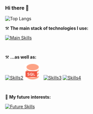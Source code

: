 ### Hi there 👋

![Top Langs](https://github-readme-stats.vercel.app/api/top-langs/?username=MarosLodnipeguh&layout=compact&theme=dracula)

<!-- [![wakatime](https://wakatime.com/badge/user/4f811e22-c490-4066-9472-d461c29185de.svg)](https://wakatime.com/@4f811e22-c490-4066-9472-d461c29185de) -->


⚒ **The main stack of technologies I use:**

[![Main Skills](https://skillicons.dev/icons?i=java,cs,dotnet,py)](https://skillicons.dev)

<br />

⚒ **...as well as:**

[![Skills2](https://skillicons.dev/icons?i=git)](https://skillicons.dev)
    <img src='img/icons/SQL.svg' title='SQL' alt='SQL' width='50'>&nbsp;&nbsp;
[![Skills3](https://skillicons.dev/icons?i=postman)](https://skillicons.dev)
    <!-- <img src='img/icons/Swagger.svg' title='Swagger' alt='Swagger' width='50'>&nbsp;&nbsp; -->
[![Skills4](https://skillicons.dev/icons?i=html,css,idea,rider,ps)](https://skillicons.dev)

<!-- - ENTITY FRAMEWORK
- mssql
- oracle db
- t-sql, pl/sql
- swagger
- rest api
- java ee
- json
- ahk
- docker?
- java fx -->

<br />

🔬 **My future interests:**

[![Future Skills](https://skillicons.dev/icons?i=spring,kotlin,react)](https://skillicons.dev)
<!-- dart,flutter -->
<br />


<!-- <div>
    <img style="height: 25px;" src="https://komarev.com/ghpvc/?username=MarosLodnipeguh&label=Profile%20views&color=41B883&style=flat" />
</div> -->

<!--
<a href="https://github.com/anuraghazraub-readme-stats">
  <img height=200 align="center" src="https://github-readme-stats.vercel.app/api/top-langs/?username=MarosLodnipeguh&layout=donut" />
</a>
<a href="https://wakatime.com/@4f811e22-c490-4066-9472-d461c29185de">
  <img align="center" src="https://wakatime.com/badge/user/4f811e22-c490-4066-9472-d461c29185de.svg" />
</a>


**MarosLodnipeguh/MarosLodnipeguh** is a ✨ _special_ ✨ repository because its `README.md` (this file) appears on your GitHub profile.

Here are some ideas to get you started:

- 🔭 I’m currently working on ...
- 🌱 I’m currently learning ...
- 👯 I’m looking to collaborate on ...
- 🤔 I’m looking for help with ...
- 💬 Ask me about ...
- 📫 How to reach me: ...
- 😄 Pronouns: ...
- ⚡ Fun fact: ...
-->
